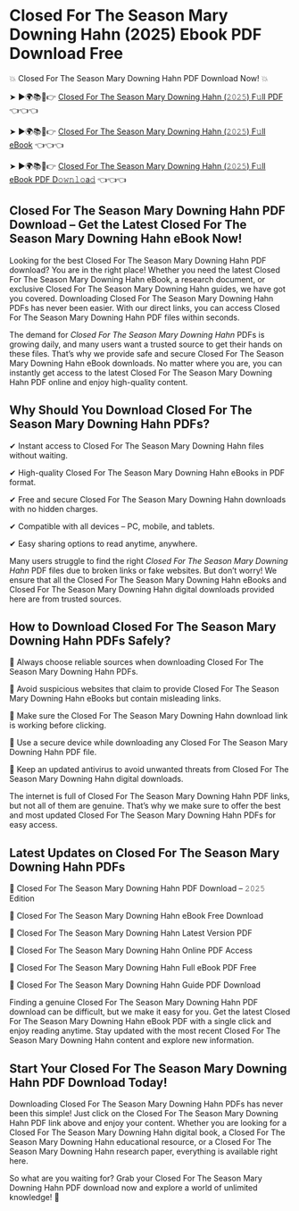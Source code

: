 # Closed For The Season Mary Downing Hahn (2025) Ebook PDF Download Free

💥 Closed For The Season Mary Downing Hahn PDF Download Now! 💥

➤ ►🌍📚📱👉 [Closed For The Season Mary Downing Hahn (𝟸𝟶𝟸𝟻) F𝚞ll PDF](https://getpdf.xyz/closed-for-the-season-mary-downing-hahn) 👈👈👈


➤ ►🌍📚📱👉 [Closed For The Season Mary Downing Hahn (𝟸𝟶𝟸𝟻) F𝚞ll eBook](https://getpdf.xyz/closed-for-the-season-mary-downing-hahn) 👈👈👈


➤ ►🌍📚📱👉 [Closed For The Season Mary Downing Hahn (𝟸𝟶𝟸𝟻) F𝚞ll eBook PDF D𝚘𝚠𝚗𝚕𝚘a𝚍](https://getpdf.xyz/closed-for-the-season-mary-downing-hahn) 👈👈👈


## Closed For The Season Mary Downing Hahn PDF Download – Get the Latest Closed For The Season Mary Downing Hahn eBook Now!

Looking for the best Closed For The Season Mary Downing Hahn PDF download? You are in the right place! Whether you need the latest Closed For The Season Mary Downing Hahn eBook, a research document, or exclusive Closed For The Season Mary Downing Hahn guides, we have got you covered. Downloading Closed For The Season Mary Downing Hahn PDFs has never been easier. With our direct links, you can access Closed For The Season Mary Downing Hahn PDF files within seconds.

The demand for *Closed For The Season Mary Downing Hahn* PDFs is growing daily, and many users want a trusted source to get their hands on these files. That’s why we provide safe and secure Closed For The Season Mary Downing Hahn eBook downloads. No matter where you are, you can instantly get access to the latest Closed For The Season Mary Downing Hahn PDF online and enjoy high-quality content.

## Why Should You Download Closed For The Season Mary Downing Hahn PDFs?

✔ Instant access to Closed For The Season Mary Downing Hahn files without waiting.

✔ High-quality Closed For The Season Mary Downing Hahn eBooks in PDF format.

✔ Free and secure Closed For The Season Mary Downing Hahn downloads with no hidden charges.

✔ Compatible with all devices – PC, mobile, and tablets.

✔ Easy sharing options to read anytime, anywhere.

Many users struggle to find the right *Closed For The Season Mary Downing Hahn* PDF files due to broken links or fake websites. But don’t worry! We ensure that all the Closed For The Season Mary Downing Hahn eBooks and Closed For The Season Mary Downing Hahn digital downloads provided here are from trusted sources.

## How to Download Closed For The Season Mary Downing Hahn PDFs Safely?

📌 Always choose reliable sources when downloading Closed For The Season Mary Downing Hahn PDFs.

📌 Avoid suspicious websites that claim to provide Closed For The Season Mary Downing Hahn eBooks but contain misleading links.

📌 Make sure the Closed For The Season Mary Downing Hahn download link is working before clicking.

📌 Use a secure device while downloading any Closed For The Season Mary Downing Hahn PDF file.

📌 Keep an updated antivirus to avoid unwanted threats from Closed For The Season Mary Downing Hahn digital downloads.

The internet is full of Closed For The Season Mary Downing Hahn PDF links, but not all of them are genuine. That’s why we make sure to offer the best and most updated Closed For The Season Mary Downing Hahn PDFs for easy access.

## Latest Updates on Closed For The Season Mary Downing Hahn PDFs

🔹 Closed For The Season Mary Downing Hahn PDF Download – 𝟸𝟶𝟸𝟻 Edition

🔹 Closed For The Season Mary Downing Hahn eBook Free Download

🔹 Closed For The Season Mary Downing Hahn Latest Version PDF

🔹 Closed For The Season Mary Downing Hahn Online PDF Access

🔹 Closed For The Season Mary Downing Hahn Full eBook PDF Free

🔹 Closed For The Season Mary Downing Hahn Guide PDF Download

Finding a genuine Closed For The Season Mary Downing Hahn PDF download can be difficult, but we make it easy for you. Get the latest Closed For The Season Mary Downing Hahn eBook PDF with a single click and enjoy reading anytime. Stay updated with the most recent Closed For The Season Mary Downing Hahn content and explore new information.

## Start Your Closed For The Season Mary Downing Hahn PDF Download Today!

Downloading Closed For The Season Mary Downing Hahn PDFs has never been this simple! Just click on the Closed For The Season Mary Downing Hahn PDF link above and enjoy your content. Whether you are looking for a Closed For The Season Mary Downing Hahn digital book, a Closed For The Season Mary Downing Hahn educational resource, or a Closed For The Season Mary Downing Hahn research paper, everything is available right here.

So what are you waiting for? Grab your Closed For The Season Mary Downing Hahn PDF download now and explore a world of unlimited knowledge! 🚀